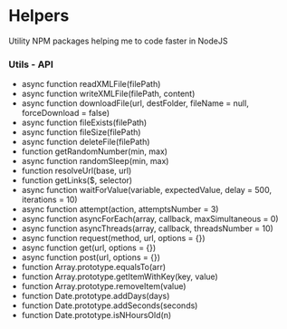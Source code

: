 # Helpers
Utility NPM packages helping me to code faster in NodeJS


### Utils - API
-   async function readXMLFile(filePath)
-   async function writeXMLFile(filePath, content)
-   async function downloadFile(url, destFolder, fileName = null, forceDownload = false)
-   async function fileExists(filePath)
-   async function fileSize(filePath)
-   async function deleteFile(filePath)
-   function getRandomNumber(min, max)
-   async function randomSleep(min, max)
-   function resolveUrl(base, url)
-   function getLinks(\$, selector)
-   async function waitForValue(variable, expectedValue, delay = 500, iterations = 10)
-   async function attempt(action, attemptsNumber = 3)
-   async function asyncForEach(array, callback, maxSimultaneous = 0)
-   async function asyncThreads(array, callback, threadsNumber = 10)
-   async function request(method, url, options = {})
-   async function get(url, options = {})
-   async function post(url, options = {})
-   function Array.prototype.equalsTo(arr)
-   function Array.prototype.getItemWithKey(key, value)
-   function Array.prototype.removeItem(value)
-   function Date.prototype.addDays(days)
-   function Date.prototype.addSeconds(seconds)
-   function Date.prototype.isNHoursOld(n)
